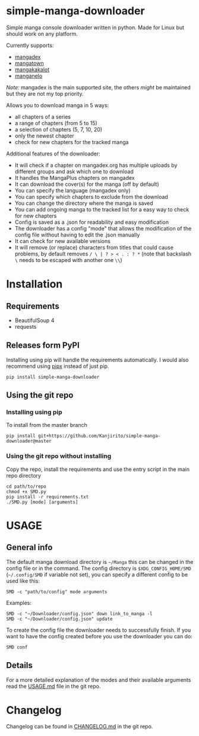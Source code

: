 # simple-manga-downloader
Simple manga console downloader written in python. Made for Linux but should work on any platform.

Currently supports:

- [mangadex](https://mangadex.org)
- [mangatown](https://www.mangatown.com)
- [mangakakalot](https://mangakakalot.com/page)
- [manganelo](https://manganelo.com)

*Note:* mangadex is the main supported site, the others *might* be maintained but they are not my top priority.

Allows you to download manga in 5 ways:

- all chapters of a series
- a range of chapters (from 5 to 15)
- a selection of chapters (5, 7, 10, 20)
- only the newest chapter
- check for new chapters for the tracked manga

Additional features of the downloader:

- It will check if a chapter on mangadex.org has multiple uploads by different groups and ask which one to download
- It handles the MangaPlus chapters on mangadex
- It can download the cover(s) for the manga (off by default)
- You can specify the language (mangadex only)
- You can specify which chapters to exclude from the download
- You can change the directory where the manga is saved
- You can add ongoing manga to the tracked list for a easy way to check for new chapters
- Config is saved as a .json for readability and easy modification
- The downloader has a config "mode" that allows the modification of the config file without having to edit the .json manually
- It can check for new available versions
- It will remove (or replace) characters from titles that could cause problems, by default removes `/ \ | ? > < . : ? *` (note that backslash `\` needs to be escaped with another one `\\`)


# Installation

## Requirements
- BeautifulSoup 4
- requests

## Releases form PyPI

Installing using pip will handle the requirements automatically. I would also recommend using [pipx](https://github.com/pipxproject/pipx) instead of just pip.

```
pip install simple-manga-downloader
```

## Using the git repo

### Installing using pip

To install from the master branch

```
pip install git+https://github.com/Kanjirito/simple-manga-downloader@master
```

### Using the git repo without installing

Copy the repo, install the requirements and use the entry script in the main repo directory
```
cd path/to/repo
chmod +x SMD.py
pip install -r requirements.txt
./SMD.py [mode] [arguments]
```


# USAGE

## General info

The default manga download directory is `~/Manga` this can be changed in the config file or in the command. The config directory is `$XDG_CONFIG_HOME/SMD` (`~/.config/SMD` if variable not set), you can specify a different config to be used like this:

```
SMD -c "path/to/config" mode arguments
```

Examples:
```
SMD -c "~/Downloader/config.json" down link_to_manga -l
SMD -c "~/Downloader/config.json" update
```
To create the config file the downloader needs to successfully finish. If you want to have the config created before you use the downloader you can do:
```
SMD conf
```

## Details
For a more detailed explanation of the modes and their available arguments read the [USAGE.md](USAGE.md) file in the git repo.

# Changelog

Changelog can be found in [CHANGELOG.md](CHANGELOG.md) in the git repo.
